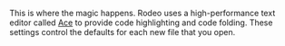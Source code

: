 This is where the magic happens.  Rodeo uses a high-performance text editor called <a href="https://ace.c9.io/">Ace</a>
to provide code highlighting and code folding.  These settings control the defaults for each new file that you open.
